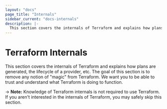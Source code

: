 ```yaml
---
layout: "docs"
page_title: "Internals"
sidebar_current: "docs-internals"
description: |-
  This section covers the internals of Terraform and explains how plans are generated, the lifecycle of a provider, etc. The goal of this section is to remove any notion of "magic" from Terraform. We want you to be able to trust and understand what Terraform is doing to function.
---
```


# Terraform Internals

This section covers the internals of Terraform and explains how
plans are generated, the lifecycle of a provider, etc. The goal
of this section is to remove any notion of "magic" from Terraform.
We want you to be able to trust and understand what Terraform is
doing to function.

-> **Note:** Knowledge of Terraform internals is not
required to use Terraform. If you aren't interested in the internals
of Terraform, you may safely skip this section.
